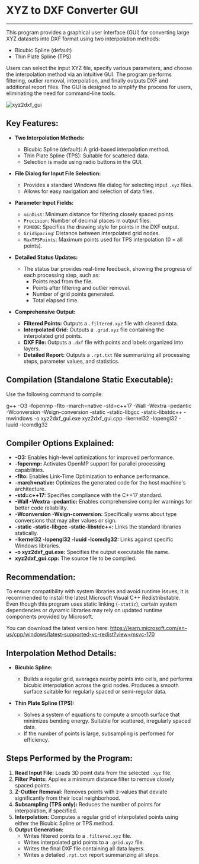 # XYZ to DXF Converter GUI
-------------------------
This program provides a graphical user interface (GUI) for converting
large XYZ datasets into DXF format using two interpolation methods:
- Bicubic Spline (default)
- Thin Plate Spline (TPS)

Users can select the input XYZ file, specify various parameters, and
choose the interpolation method via an intuitive GUI. The program performs
filtering, outlier removal, interpolation, and finally outputs DXF and
additional report files. The GUI is designed to simplify the process for
users, eliminating the need for command-line tools.

![xyz2dxf_gui](https://github.com/user-attachments/assets/e7619b49-a0af-47b3-83bb-71040b76d779)


Key Features:
-------------
- **Two Interpolation Methods:**
  - Bicubic Spline (default): A grid-based interpolation method.
  - Thin Plate Spline (TPS): Suitable for scattered data.
  - Selection is made using radio buttons in the GUI.

- **File Dialog for Input File Selection:**
  - Provides a standard Windows file dialog for selecting input `.xyz` files.
  - Allows for easy navigation and selection of data files.

- **Parameter Input Fields:**
  - `minDist`: Minimum distance for filtering closely spaced points.
  - `Precision`: Number of decimal places in output files.
  - `PDMODE`: Specifies the drawing style for points in the DXF output.
  - `GridSpacing`: Distance between interpolated grid nodes.
  - `MaxTPSPoints`: Maximum points used for TPS interpolation (0 = all points).

- **Detailed Status Updates:**
  - The status bar provides real-time feedback, showing the progress of each
    processing step, such as:
    - Points read from the file.
    - Points after filtering and outlier removal.
    - Number of grid points generated.
    - Total elapsed time.

- **Comprehensive Output:**
  - **Filtered Points:** Outputs a `.filtered.xyz` file with cleaned data.
  - **Interpolated Grid:** Outputs a `.grid.xyz` file containing the interpolated grid points.
  - **DXF File:** Outputs a `.dxf` file with points and labels organized into layers.
  - **Detailed Report:** Outputs a `.rpt.txt` file summarizing all processing steps,
    parameter values, and statistics.

Compilation (Standalone Static Executable):
-------------------------------------------
Use the following command to compile:

g++ -O3 -fopenmp -flto -march=native -std=c++17 -Wall -Wextra -pedantic -Wconversion -Wsign-conversion -static -static-libgcc -static-libstdc++ -mwindows -o xyz2dxf_gui.exe xyz2dxf_gui.cpp -lkernel32 -lopengl32 -luuid -lcomdlg32

Compiler Options Explained:
---------------------------
- **-O3:** Enables high-level optimizations for improved performance.
- **-fopenmp:** Activates OpenMP support for parallel processing capabilities.
- **-flto:** Enables Link-Time Optimization to enhance performance.
- **-march=native:** Optimizes the generated code for the host machine's architecture.
- **-std=c++17:** Specifies compliance with the C++17 standard.
- **-Wall -Wextra -pedantic:** Enables comprehensive compiler warnings for better code reliability.
- **-Wconversion -Wsign-conversion:** Specifically warns about type conversions that may alter values or sign.
- **-static -static-libgcc -static-libstdc++:** Links the standard libraries statically.
- **-lkernel32 -lopengl32 -luuid -lcomdlg32:** Links against specific Windows libraries.
- **-o xyz2dxf_gui.exe:** Specifies the output executable file name.
- **xyz2dxf_gui.cpp:** The source file to be compiled.

Recommendation:
----------------
To ensure compatibility with system libraries and avoid runtime issues, it is
recommended to install the latest Microsoft Visual C++ Redistributable. Even
though this program uses static linking (`-static`), certain system dependencies
or dynamic libraries may rely on updated runtime components provided by Microsoft.

You can download the latest version here:
https://learn.microsoft.com/en-us/cpp/windows/latest-supported-vc-redist?view=msvc-170

Interpolation Method Details:
------------------------------
- **Bicubic Spline:**
  - Builds a regular grid, averages nearby points into cells, and performs
    bicubic interpolation across the grid nodes. Produces a smooth surface
    suitable for regularly spaced or semi-regular data.

- **Thin Plate Spline (TPS):**
  - Solves a system of equations to compute a smooth surface that minimizes
    bending energy. Suitable for scattered, irregularly spaced data.
  - If the number of points is large, subsampling is performed for efficiency.

Steps Performed by the Program:
-------------------------------
1. **Read Input File:** Loads 3D point data from the selected `.xyz` file.
2. **Filter Points:** Applies a minimum distance filter to remove closely spaced points.
3. **Z-Outlier Removal:** Removes points with z-values that deviate significantly
   from their local neighborhood.
4. **Subsampling (TPS only):** Reduces the number of points for interpolation,
   if specified.
5. **Interpolation:** Computes a regular grid of interpolated points using
   either the Bicubic Spline or TPS method.
6. **Output Generation:**
   - Writes filtered points to a `.filtered.xyz` file.
   - Writes interpolated grid points to a `.grid.xyz` file.
   - Writes the final DXF file containing all data layers.
   - Writes a detailed `.rpt.txt` report summarizing all steps.
